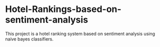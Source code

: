 # Hotel-Rankings-based-on-sentiment-analysis
This project is a hotel ranking system based on sentiment analysis using naive bayes classifiers.
